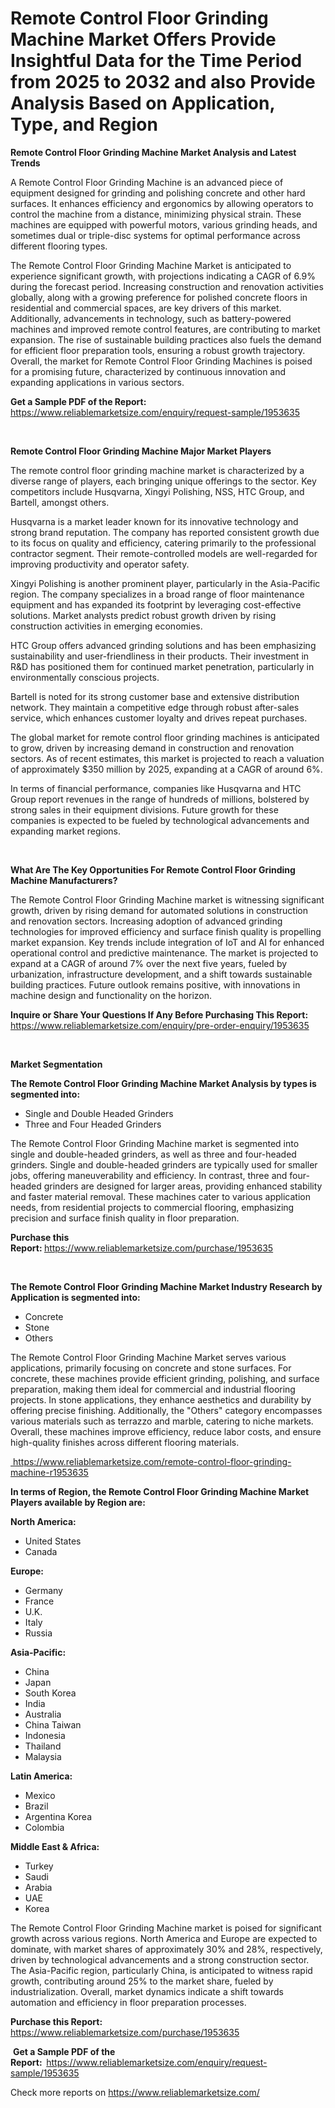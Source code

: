 <p><h1>Remote Control Floor Grinding Machine Market Offers Provide Insightful Data for the Time Period from 2025 to 2032 and also Provide Analysis Based on Application, Type, and Region</h1></p><p><strong>Remote Control Floor Grinding Machine Market Analysis and Latest Trends</strong></p>
<p><p>A Remote Control Floor Grinding Machine is an advanced piece of equipment designed for grinding and polishing concrete and other hard surfaces. It enhances efficiency and ergonomics by allowing operators to control the machine from a distance, minimizing physical strain. These machines are equipped with powerful motors, various grinding heads, and sometimes dual or triple-disc systems for optimal performance across different flooring types.</p><p>The Remote Control Floor Grinding Machine Market is anticipated to experience significant growth, with projections indicating a CAGR of 6.9% during the forecast period. Increasing construction and renovation activities globally, along with a growing preference for polished concrete floors in residential and commercial spaces, are key drivers of this market. Additionally, advancements in technology, such as battery-powered machines and improved remote control features, are contributing to market expansion. The rise of sustainable building practices also fuels the demand for efficient floor preparation tools, ensuring a robust growth trajectory. Overall, the market for Remote Control Floor Grinding Machines is poised for a promising future, characterized by continuous innovation and expanding applications in various sectors.</p></p>
<p><strong>Get a Sample PDF of the Report:&nbsp;</strong> <a href="https://www.reliablemarketsize.com/enquiry/request-sample/1953635?utm_campaign=2005&utm_medium=2&utm_source=Github&utm_content=ia&utm_term=16022025&utm_id=remote-control-floor-grinding-machine">https://www.reliablemarketsize.com/enquiry/request-sample/1953635</a></p>
<p>&nbsp;</p>
<p><strong>Remote Control Floor Grinding Machine Major Market Players</strong></p>
<p><p>The remote control floor grinding machine market is characterized by a diverse range of players, each bringing unique offerings to the sector. Key competitors include Husqvarna, Xingyi Polishing, NSS, HTC Group, and Bartell, amongst others.</p><p>Husqvarna is a market leader known for its innovative technology and strong brand reputation. The company has reported consistent growth due to its focus on quality and efficiency, catering primarily to the professional contractor segment. Their remote-controlled models are well-regarded for improving productivity and operator safety.</p><p>Xingyi Polishing is another prominent player, particularly in the Asia-Pacific region. The company specializes in a broad range of floor maintenance equipment and has expanded its footprint by leveraging cost-effective solutions. Market analysts predict robust growth driven by rising construction activities in emerging economies.</p><p>HTC Group offers advanced grinding solutions and has been emphasizing sustainability and user-friendliness in their products. Their investment in R&D has positioned them for continued market penetration, particularly in environmentally conscious projects.</p><p>Bartell is noted for its strong customer base and extensive distribution network. They maintain a competitive edge through robust after-sales service, which enhances customer loyalty and drives repeat purchases.</p><p>The global market for remote control floor grinding machines is anticipated to grow, driven by increasing demand in construction and renovation sectors. As of recent estimates, this market is projected to reach a valuation of approximately $350 million by 2025, expanding at a CAGR of around 6%.</p><p>In terms of financial performance, companies like Husqvarna and HTC Group report revenues in the range of hundreds of millions, bolstered by strong sales in their equipment divisions. Future growth for these companies is expected to be fueled by technological advancements and expanding market regions.</p></p>
<p>&nbsp;</p>
<p><strong>What Are The Key Opportunities For Remote Control Floor Grinding Machine Manufacturers?</strong></p>
<p><p>The Remote Control Floor Grinding Machine market is witnessing significant growth, driven by rising demand for automated solutions in construction and renovation sectors. Increasing adoption of advanced grinding technologies for improved efficiency and surface finish quality is propelling market expansion. Key trends include integration of IoT and AI for enhanced operational control and predictive maintenance. The market is projected to expand at a CAGR of around 7% over the next five years, fueled by urbanization, infrastructure development, and a shift towards sustainable building practices. Future outlook remains positive, with innovations in machine design and functionality on the horizon.</p></p>
<p><strong>Inquire or Share Your Questions If Any Before Purchasing This Report:</strong> <a href="https://www.reliablemarketsize.com/enquiry/pre-order-enquiry/1953635?utm_campaign=2005&utm_medium=2&utm_source=Github&utm_content=ia&utm_term=16022025&utm_id=remote-control-floor-grinding-machine">https://www.reliablemarketsize.com/enquiry/pre-order-enquiry/1953635</a></p>
<p>&nbsp;</p>
<p><strong>Market Segmentation</strong></p>
<p><strong>The Remote Control Floor Grinding Machine Market Analysis by types is segmented into:</strong></p>
<p><ul><li>Single and Double Headed Grinders</li><li>Three and Four Headed Grinders</li></ul></p>
<p><p>The Remote Control Floor Grinding Machine market is segmented into single and double-headed grinders, as well as three and four-headed grinders. Single and double-headed grinders are typically used for smaller jobs, offering maneuverability and efficiency. In contrast, three and four-headed grinders are designed for larger areas, providing enhanced stability and faster material removal. These machines cater to various application needs, from residential projects to commercial flooring, emphasizing precision and surface finish quality in floor preparation.</p></p>
<p><strong>Purchase this Report:&nbsp;</strong><a href="https://www.reliablemarketsize.com/purchase/1953635?utm_campaign=2005&utm_medium=2&utm_source=Github&utm_content=ia&utm_term=16022025&utm_id=remote-control-floor-grinding-machine">https://www.reliablemarketsize.com/purchase/1953635</a></p>
<p>&nbsp;</p>
<p><strong>The Remote Control Floor Grinding Machine Market Industry Research by Application is segmented into:</strong></p>
<p><ul><li>Concrete</li><li>Stone</li><li>Others</li></ul></p>
<p><p>The Remote Control Floor Grinding Machine Market serves various applications, primarily focusing on concrete and stone surfaces. For concrete, these machines provide efficient grinding, polishing, and surface preparation, making them ideal for commercial and industrial flooring projects. In stone applications, they enhance aesthetics and durability by offering precise finishing. Additionally, the "Others" category encompasses various materials such as terrazzo and marble, catering to niche markets. Overall, these machines improve efficiency, reduce labor costs, and ensure high-quality finishes across different flooring materials.</p></p>
<p><a href="https://www.reliablemarketsize.com/remote-control-floor-grinding-machine-r1953635?utm_campaign=2005&utm_medium=2&utm_source=Github&utm_content=ia&utm_term=16022025&utm_id=remote-control-floor-grinding-machine">&nbsp;https://www.reliablemarketsize.com/remote-control-floor-grinding-machine-r1953635</a></p>
<p><strong>In terms of Region, the Remote Control Floor Grinding Machine Market Players available by Region are:</strong></p>
<p>
    <p> <strong> North America: </strong>
        <ul>
            <li>United States</li>
            <li>Canada</li>
        </ul>
        </p> 
    <p> <strong> Europe: </strong>
        <ul>
            <li>Germany</li>
            <li>France</li>
            <li>U.K.</li>
            <li>Italy</li>
            <li>Russia</li>
        </ul>
        </p> 
    <p> <strong> Asia-Pacific: </strong>
        <ul>
            <li>China</li>
            <li>Japan</li>
            <li>South Korea</li>
            <li>India</li>
            <li>Australia</li>
            <li>China Taiwan</li>
            <li>Indonesia</li>
            <li>Thailand</li>
            <li>Malaysia</li>
        </ul>
        </p> 
    <p> <strong> Latin America: </strong>
        <ul>
            <li>Mexico</li>
            <li>Brazil</li>
            <li>Argentina Korea</li>
            <li>Colombia</li>
        </ul>
        </p> 
    <p> <strong> Middle East & Africa: </strong>
        <ul>
            <li>Turkey</li>
            <li>Saudi</li>
            <li>Arabia</li>
            <li>UAE</li>
            <li>Korea</li>
        </ul>
    </p>
    </p>
<p><p>The Remote Control Floor Grinding Machine market is poised for significant growth across various regions. North America and Europe are expected to dominate, with market shares of approximately 30% and 28%, respectively, driven by technological advancements and a strong construction sector. The Asia-Pacific region, particularly China, is anticipated to witness rapid growth, contributing around 25% to the market share, fueled by industrialization. Overall, market dynamics indicate a shift towards automation and efficiency in floor preparation processes.</p></p>
<p><strong>Purchase this Report: </strong><a href="https://www.reliablemarketsize.com/purchase/1953635?utm_campaign=2005&utm_medium=2&utm_source=Github&utm_content=ia&utm_term=16022025&utm_id=remote-control-floor-grinding-machine">https://www.reliablemarketsize.com/purchase/1953635</a></p>
<p>&nbsp;<strong>Get a Sample PDF of the Report:&nbsp;&nbsp;</strong><a href="https://www.reliablemarketsize.com/enquiry/request-sample/1953635?utm_campaign=2005&utm_medium=2&utm_source=Github&utm_content=ia&utm_term=16022025&utm_id=remote-control-floor-grinding-machine">https://www.reliablemarketsize.com/enquiry/request-sample/1953635</a></p>
<p><strong></strong></p>
<p>Check more reports on <a href="https://www.reliablemarketsize.com/?utm_campaign=2005&utm_medium=2&utm_source=Github&utm_content=ia&utm_term=16022025&utm_id=remote-control-floor-grinding-machine">https://www.reliablemarketsize.com/</a></p>